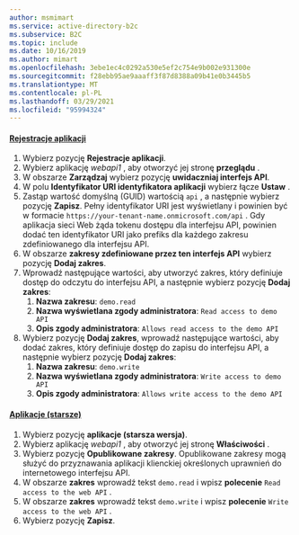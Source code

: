 ```yaml
---
author: msmimart
ms.service: active-directory-b2c
ms.subservice: B2C
ms.topic: include
ms.date: 10/16/2019
ms.author: mimart
ms.openlocfilehash: 3ebe1ec4c0292a530e5ef2c754e9b002e931300e
ms.sourcegitcommit: f28ebb95ae9aaaff3f87d8388a09b41e0b3445b5
ms.translationtype: MT
ms.contentlocale: pl-PL
ms.lasthandoff: 03/29/2021
ms.locfileid: "95994324"
---
```

#### <a name="app-registrations"></a>[Rejestracje aplikacji](#tab/app-reg-ga/) 

1. Wybierz pozycję **Rejestracje aplikacji**.
1. Wybierz aplikację *webapi1* , aby otworzyć jej stronę **przeglądu** .
1. W obszarze **Zarządzaj** wybierz pozycję **uwidaczniaj interfejs API**.
1. W polu **Identyfikator URI identyfikatora aplikacji** wybierz łącze **Ustaw** .
1. Zastąp wartość domyślną (GUID) wartością `api` , a następnie wybierz pozycję **Zapisz**. Pełny identyfikator URI jest wyświetlany i powinien być w formacie `https://your-tenant-name.onmicrosoft.com/api` . Gdy aplikacja sieci Web żąda tokenu dostępu dla interfejsu API, powinien dodać ten identyfikator URI jako prefiks dla każdego zakresu zdefiniowanego dla interfejsu API.
1. W obszarze **zakresy zdefiniowane przez ten interfejs API** wybierz pozycję **Dodaj zakres**.
1. Wprowadź następujące wartości, aby utworzyć zakres, który definiuje dostęp do odczytu do interfejsu API, a następnie wybierz pozycję **Dodaj zakres**:
    1. **Nazwa zakresu**: `demo.read`
    1. **Nazwa wyświetlana zgody administratora**: `Read access to demo API`
    1. **Opis zgody administratora**: `Allows read access to the demo API`
1. Wybierz pozycję **Dodaj zakres**, wprowadź następujące wartości, aby dodać zakres, który definiuje dostęp do zapisu do interfejsu API, a następnie wybierz pozycję **Dodaj zakres**:
    1. **Nazwa zakresu**: `demo.write`
    1. **Nazwa wyświetlana zgody administratora**: `Write access to demo API`
    1. **Opis zgody administratora**: `Allows write access to the demo API`

#### <a name="applications-legacy"></a>[Aplikacje (starsze)](#tab/applications-legacy/)

1. Wybierz pozycję **aplikacje (starsza wersja)**.
1. Wybierz aplikację *webapi1* , aby otworzyć jej stronę **Właściwości** .
1. Wybierz pozycję **Opublikowane zakresy**. Opublikowane zakresy mogą służyć do przyznawania aplikacji klienckiej określonych uprawnień do internetowego interfejsu API.
1. W obszarze **zakres** wprowadź tekst `demo.read` i wpisz **polecenie** `Read access to the web API` .
1. W obszarze **zakres** wprowadź tekst `demo.write` i wpisz **polecenie** `Write access to the web API` .
1. Wybierz pozycję **Zapisz**.